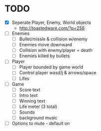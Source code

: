 TODO
====
- [x] Seperate Player, Enemy, World objects
  - http://toastedware.com/?p=258
- [ ] Enemies
  - [ ] Bullet/missle & collision w/enemy
  - [ ] Enemies move downward
  - [ ] Collision with enemy/player = death
  - [ ] Enemies killed by bullets
- [ ] Player
  - [ ] Player bounded by game world
  - [ ] Control player wasd/j & arrows/space
  - [ ] Lifes
- [ ] Game
  - [ ] Score text
  - [ ] Intro text
  - [ ] Winning text
  - [ ] Life meter (3 total)
  - [ ] Sounds
  - [ ] background music
- [ ] Options to mute - default on
